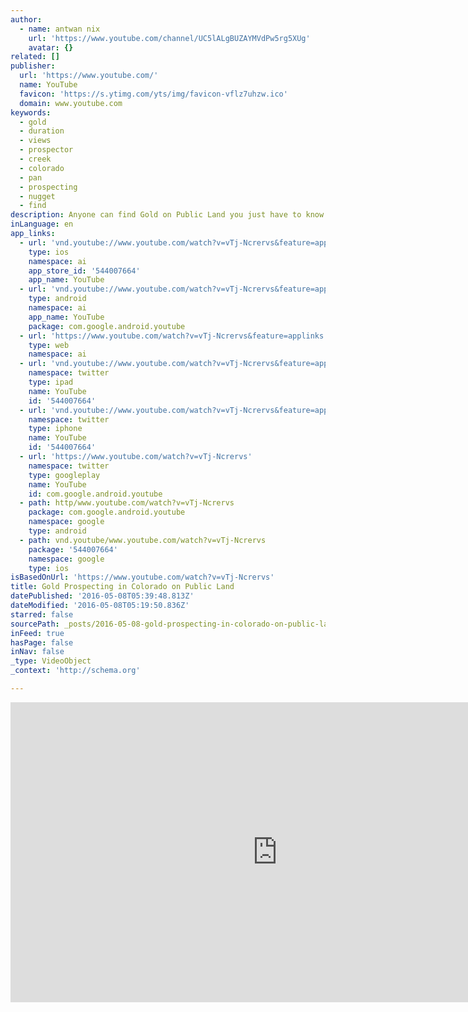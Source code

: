 ```yaml
---
author:
  - name: antwan nix
    url: 'https://www.youtube.com/channel/UC5lALgBUZAYMVdPw5rg5XUg'
    avatar: {}
related: []
publisher:
  url: 'https://www.youtube.com/'
  name: YouTube
  favicon: 'https://s.ytimg.com/yts/img/favicon-vflz7uhzw.ico'
  domain: www.youtube.com
keywords:
  - gold
  - duration
  - views
  - prospector
  - creek
  - colorado
  - pan
  - prospecting
  - nugget
  - find
description: Anyone can find Gold on Public Land you just have to know where to look. We are able to find small nuggets and lots of fine gold dust with a sluice but you can even use just a simple gold pan for finding real gold on your next trip or weekend.
inLanguage: en
app_links:
  - url: 'vnd.youtube://www.youtube.com/watch?v=vTj-Ncrervs&feature=applinks'
    type: ios
    namespace: ai
    app_store_id: '544007664'
    app_name: YouTube
  - url: 'vnd.youtube://www.youtube.com/watch?v=vTj-Ncrervs&feature=applinks'
    type: android
    namespace: ai
    app_name: YouTube
    package: com.google.android.youtube
  - url: 'https://www.youtube.com/watch?v=vTj-Ncrervs&feature=applinks'
    type: web
    namespace: ai
  - url: 'vnd.youtube://www.youtube.com/watch?v=vTj-Ncrervs&feature=applinks'
    namespace: twitter
    type: ipad
    name: YouTube
    id: '544007664'
  - url: 'vnd.youtube://www.youtube.com/watch?v=vTj-Ncrervs&feature=applinks'
    namespace: twitter
    type: iphone
    name: YouTube
    id: '544007664'
  - url: 'https://www.youtube.com/watch?v=vTj-Ncrervs'
    namespace: twitter
    type: googleplay
    name: YouTube
    id: com.google.android.youtube
  - path: http/www.youtube.com/watch?v=vTj-Ncrervs
    package: com.google.android.youtube
    namespace: google
    type: android
  - path: vnd.youtube/www.youtube.com/watch?v=vTj-Ncrervs
    package: '544007664'
    namespace: google
    type: ios
isBasedOnUrl: 'https://www.youtube.com/watch?v=vTj-Ncrervs'
title: Gold Prospecting in Colorado on Public Land
datePublished: '2016-05-08T05:39:48.813Z'
dateModified: '2016-05-08T05:19:50.836Z'
starred: false
sourcePath: _posts/2016-05-08-gold-prospecting-in-colorado-on-public-land.md
inFeed: true
hasPage: false
inNav: false
_type: VideoObject
_context: 'http://schema.org'

---
```

<iframe src="https://cdn.embedly.com/widgets/media.html?src=https%3A%2F%2Fwww.youtube.com%2Fembed%2FvTj-Ncrervs%3Ffeature%3Doembed&amp;url=https%3A%2F%2Fwww.youtube.com%2Fwatch%3Fv%3DvTj-Ncrervs&amp;image=https%3A%2F%2Fi.ytimg.com%2Fvi%2FvTj-Ncrervs%2Fhqdefault.jpg&amp;key=b7d04c9b404c499eba89ee7072e1c4f7&amp;type=text%2Fhtml&amp;schema=youtube" width="854" height="480" scrolling="no" frameborder="0" allowfullscreen="" style=""></iframe>